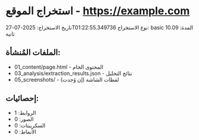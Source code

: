 # استخراج الموقع - https://example.com

تاريخ الاستخراج: 2025-07-27T01:22:55.349736
نوع الاستخراج: basic
المدة: 10.09 ثانية

## الملفات المُنشأة:
- 01_content/page.html - المحتوى الخام
- 03_analysis/extraction_results.json - نتائج التحليل
- 05_screenshots/ - لقطات الشاشة (إن وُجدت)

## إحصائيات:
- الروابط: 1
- الصور: 0
- السكريبتات: 0
- الأنماط: 0
